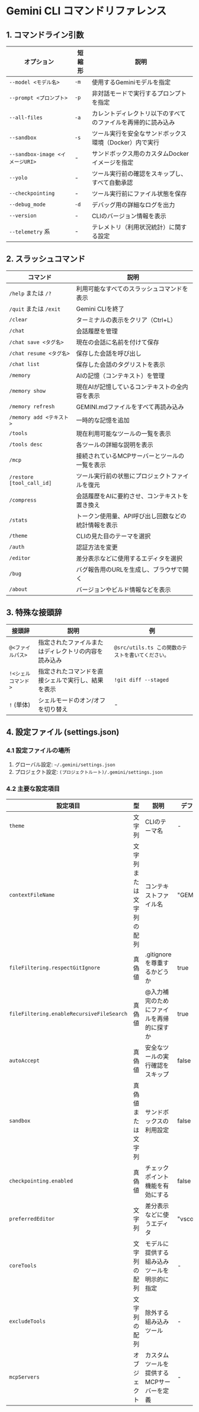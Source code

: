 # Gemini CLI コマンドリファレンス

## 1. コマンドライン引数

| オプション | 短縮形 | 説明 |
|-----------|--------|------|
| `--model <モデル名>` | `-m` | 使用するGeminiモデルを指定 |
| `--prompt <プロンプト>` | `-p` | 非対話モードで実行するプロンプトを指定 |
| `--all-files` | `-a` | カレントディレクトリ以下のすべてのファイルを再帰的に読み込み |
| `--sandbox` | `-s` | ツール実行を安全なサンドボックス環境（Docker）内で実行 |
| `--sandbox-image <イメージURI>` | - | サンドボックス用のカスタムDockerイメージを指定 |
| `--yolo` | - | ツール実行前の確認をスキップし、すべて自動承認 |
| `--checkpointing` | - | ツール実行前にファイル状態を保存 |
| `--debug_mode` | `-d` | デバッグ用の詳細なログを出力 |
| `--version` | - | CLIのバージョン情報を表示 |
| `--telemetry` 系 | - | テレメトリ（利用状況統計）に関する設定 |

## 2. スラッシュコマンド

| コマンド | 説明 |
|---------|------|
| `/help` または `/?` | 利用可能なすべてのスラッシュコマンドを表示 |
| `/quit` または `/exit` | Gemini CLIを終了 |
| `/clear` | ターミナルの表示をクリア（Ctrl+L） |
| `/chat` | 会話履歴を管理 |
| `/chat save <タグ名>` | 現在の会話に名前を付けて保存 |
| `/chat resume <タグ名>` | 保存した会話を呼び出し |
| `/chat list` | 保存した会話のタグリストを表示 |
| `/memory` | AIの記憶（コンテキスト）を管理 |
| `/memory show` | 現在AIが記憶しているコンテキストの全内容を表示 |
| `/memory refresh` | GEMINI.mdファイルをすべて再読み込み |
| `/memory add <テキスト>` | 一時的な記憶を追加 |
| `/tools` | 現在利用可能なツールの一覧を表示 |
| `/tools desc` | 各ツールの詳細な説明を表示 |
| `/mcp` | 接続されているMCPサーバーとツールの一覧を表示 |
| `/restore [tool_call_id]` | ツール実行前の状態にプロジェクトファイルを復元 |
| `/compress` | 会話履歴をAIに要約させ、コンテキストを置き換え |
| `/stats` | トークン使用量、API呼び出し回数などの統計情報を表示 |
| `/theme` | CLIの見た目のテーマを選択 |
| `/auth` | 認証方法を変更 |
| `/editor` | 差分表示などに使用するエディタを選択 |
| `/bug` | バグ報告用のURLを生成し、ブラウザで開く |
| `/about` | バージョンやビルド情報などを表示 |

## 3. 特殊な接頭辞

| 接頭辞 | 説明 | 例 |
|--------|------|-----|
| `@<ファイルパス>` | 指定されたファイルまたはディレクトリの内容を読み込み | `@src/utils.ts この関数のテストを書いてください。` |
| `!<シェルコマンド>` | 指定されたコマンドを直接シェルで実行し、結果を表示 | `!git diff --staged` |
| `!` (単体) | シェルモードのオン/オフを切り替え | - |

## 4. 設定ファイル (settings.json)

### 4.1 設定ファイルの場所
1. グローバル設定: `~/.gemini/settings.json`
2. プロジェクト設定: `(プロジェクトルート)/.gemini/settings.json`

### 4.2 主要な設定項目

| 設定項目 | 型 | 説明 | デフォルト |
|---------|---|------|----------|
| `theme` | 文字列 | CLIのテーマ名 | - |
| `contextFileName` | 文字列 または 文字列の配列 | コンテキストファイル名 | "GEMINI.md" |
| `fileFiltering.respectGitIgnore` | 真偽値 | .gitignoreを尊重するかどうか | true |
| `fileFiltering.enableRecursiveFileSearch` | 真偽値 | @入力補完のためにファイルを再帰的に探すか | true |
| `autoAccept` | 真偽値 | 安全なツールの実行確認をスキップ | false |
| `sandbox` | 真偽値 または 文字列 | サンドボックスの利用設定 | false |
| `checkpointing.enabled` | 真偽値 | チェックポイント機能を有効にする | false |
| `preferredEditor` | 文字列 | 差分表示などに使うエディタ | "vscode" |
| `coreTools` | 文字列の配列 | モデルに提供する組み込みツールを明示的に指定 | - |
| `excludeTools` | 文字列の配列 | 除外する組み込みツール | - |
| `mcpServers` | オブジェクト | カスタムツールを提供するMCPサーバーを定義 | - |
